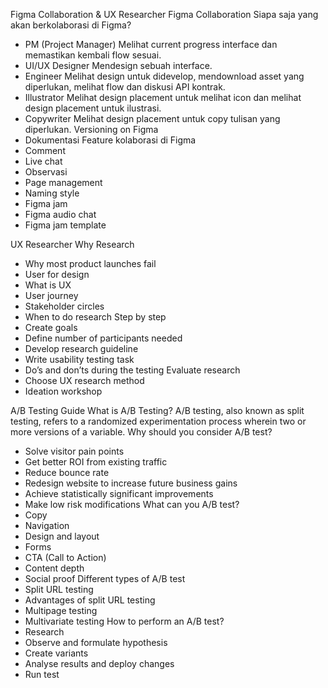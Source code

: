 Figma Collaboration & UX Researcher
Figma Collaboration
Siapa saja yang akan berkolaborasi di Figma?
-	PM (Project Manager)
Melihat current progress interface dan memastikan kembali flow sesuai.
-	UI/UX Designer
Mendesign sebuah interface.
-	Engineer
Melihat design untuk didevelop, mendownload asset yang diperlukan, melihat flow dan diskusi API kontrak.
-	Illustrator
Melihat design placement untuk melihat icon dan melihat design placement untuk ilustrasi.
-	Copywriter
Melihat design placement untuk copy tulisan yang diperlukan.
Versioning on Figma
-	Dokumentasi 
Feature kolaborasi di Figma
-	Comment
-	Live chat
-	Observasi
-	Page management
-	Naming style
-	Figma jam
-	Figma audio chat
-	Figma jam template

UX Researcher
Why Research
-	Why most product launches fail
-	User for design
-	What is UX
-	User journey
-	Stakeholder circles
-	When to do research
Step by step
-	Create goals
-	Define number of participants needed
-	Develop research guideline
-	Write usability testing task
-	Do’s and don’ts during the testing
Evaluate research
-	Choose UX research method
-	Ideation workshop

A/B Testing Guide
What is A/B Testing?
A/B testing, also known as split testing, refers to a randomized experimentation process wherein two or more versions of a variable.
Why should you consider A/B test?
-	Solve visitor pain points
-	Get better ROI from existing traffic
-	Reduce bounce rate
-	Redesign website to increase future business gains
-	Achieve statistically significant improvements
-	Make low risk modifications
What can you A/B test?
-	Copy
-	Navigation
-	Design and layout
-	Forms
-	CTA (Call to Action)
-	Content depth
-	Social proof
Different types of A/B test
-	Split URL testing
-	Advantages of split URL testing
-	Multipage testing
-	Multivariate testing
How to perform an A/B test?
-	Research
-	Observe and formulate hypothesis
-	Create variants
-	Analyse results and deploy changes
-	Run test

